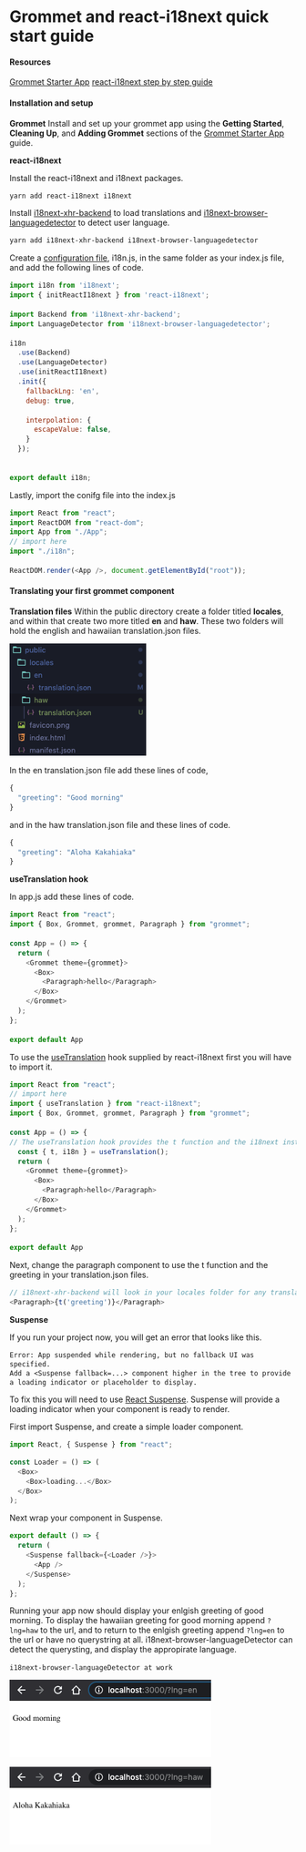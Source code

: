 # Grommet and react-i18next quick start guide

#### Resources

[Grommet Starter App](https://github.com/grommet/grommet-starter-new-app "Grommet Starter App")
[react-i18next step by step guide](https://react.i18next.com/latest/using-with-hooks "react-i18next step by step guide")

#### Installation and setup

**Grommet**
Install and set up your grommet app using the **Getting Started**, **Cleaning Up**, and **Adding Grommet** sections of the [Grommet Starter App](https://github.com/grommet/grommet-starter-new-app "Grommet Starter App") guide.

**react-i18next**

Install the react-i18next and i18next packages.

```bash
yarn add react-i18next i18next
```

Install [i18next-xhr-backend](https://github.com/i18next/i18next-xhr-backend "i18next-xhr-backend") to load translations and [i18next-browser-languagedetector](https://github.com/i18next/i18next-browser-languageDetector "i18next-browser-languagedetector") to detect user language.

```bash
yarn add i18next-xhr-backend i18next-browser-languagedetector
```

Create a [configuration file](https://www.i18next.com/overview/configuration-options "configuration file"), i18n.js, in the same folder as your index.js file, and add the following lines of code.

```javascript
import i18n from 'i18next';
import { initReactI18next } from 'react-i18next';

import Backend from 'i18next-xhr-backend';
import LanguageDetector from 'i18next-browser-languagedetector';

i18n
  .use(Backend)
  .use(LanguageDetector)
  .use(initReactI18next)
  .init({
    fallbackLng: 'en',
    debug: true,

    interpolation: {
      escapeValue: false,
    }
  });


export default i18n;
```

Lastly, import the conifg file into the index.js

```javascript
import React from "react";
import ReactDOM from "react-dom";
import App from "./App";
// import here
import "./i18n";

ReactDOM.render(<App />, document.getElementById("root"));
```

#### Translating your first grommet component

**Translation files**
Within the public directory create a folder titled **locales**, and within that create two more titled **en** and **haw**. These two folders will hold the english and hawaiian translation.json files.

![translation-files](public/tutorial/translation-files.png "Translation-Example")

In the en translation.json file add these lines of code,
```javascript
{
  "greeting": "Good morning"
}
```
and in the haw translation.json file and these lines of code.
```javascript
{
  "greeting": "Aloha Kakahiaka"
}
```

**useTranslation hook**

In app.js add these lines of code.

```javascript
import React from "react";
import { Box, Grommet, grommet, Paragraph } from "grommet";

const App = () => {
  return (
    <Grommet theme={grommet}>
      <Box>
        <Paragraph>hello</Paragraph>
      </Box>
    </Grommet>
  );
};

export default App
```
To use the [useTranslation](https://react.i18next.com/latest/usetranslation-hook "useTranslation") hook supplied by react-i18next first you will have to import it.

```javascript
import React from "react";
// import here
import { useTranslation } from "react-i18next";
import { Box, Grommet, grommet, Paragraph } from "grommet";

const App = () => {
// The useTranslation hook provides the t function and the i18next instance to the component.
  const { t, i18n } = useTranslation();
  return (
    <Grommet theme={grommet}>
      <Box>
        <Paragraph>hello</Paragraph>
      </Box>
    </Grommet>
  );
};

export default App
```

Next, change the paragraph component to use the t function and the greeting in your translation.json files.

```javascript
// i18next-xhr-backend will look in your locales folder for any translation.json files
<Paragraph>{t('greeting')}</Paragraph>
```

**Suspense**

If you run your project now, you will get an error that looks like this.

```
Error: App suspended while rendering, but no fallback UI was specified.
Add a <Suspense fallback=...> component higher in the tree to provide a loading indicator or placeholder to display.
```

To fix this you will need to use [React Suspense](https://reactjs.org/docs/react-api.html#reactsuspense "React Suspense"). Suspense will provide a loading indicator when your component is ready to render.

First import Suspense, and create a simple loader component.
```javascript
import React, { Suspense } from "react";
```
```javascript
const Loader = () => (
  <Box>
    <Box>loading...</Box>
  </Box>
);
```
Next wrap your component in Suspense.
```javascript
export default () => {
  return (
    <Suspense fallback={<Loader />}>
      <App />
    </Suspense>
  );
};
```

Running your app now should display your enlgish greeting of good morning. To display the hawaiian greeting for good morning append `?lng=haw` to the url, and to return to the enlgish greeting append `?lng=en` to the url or have no querystring at all. i18next-browser-languageDetector can detect the querysting, and display the appropirate language.

`i18next-browser-languageDetector at work`

![English-Greeting](public/tutorial/english-greeting.png "English-Greeting")

![Hawaiian-Greeting](public/tutorial/hawaiian-greeting.png "Hawaiian-Greeting")

